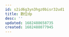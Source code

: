 ```yaml
---
id: s2id6g3yn3hgz0bisr32ud1
title: 数位dp
desc: ''
updated: 1682488658735
created: 1682488077945
---
```



